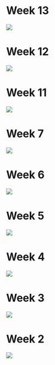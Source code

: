 # Week 13
![](https://github.com/ronycoelho/tidytuesday2021/blob/main/codes/weeK_13/week_13.png?raw=true)

# Week 12
![](https://github.com/ronycoelho/tidytuesday2021/blob/main/codes/weeK_12/week_12.png?raw=true)

# Week 11
![](https://github.com/ronycoelho/tidytuesday2021/blob/main/codes/week_11/week_11.png?raw=true)

# Week 7
![](https://github.com/ronycoelho/tidytuesday2021/blob/main/codes/week_07/week_07.png?raw=true)

# Week 6
![](https://github.com/ronycoelho/tidytuesday2021/blob/main/codes/week_06/week_06.png?raw=true)

# Week 5
![](https://github.com/ronycoelho/tidytuesday2021/blob/main/codes/week_05/week_5.png?raw=true)

# Week 4
![](https://github.com/ronycoelho/tidytuesday2021/blob/main/codes/week_04/week_4.png?raw=true)

# Week 3
![](https://github.com/ronycoelho/tidytuesday2021/blob/main/codes/week_03/week_3.png?raw=true)


# Week 2
![](https://github.com/ronycoelho/tidytuesday2021/blob/main/codes/weeK_02/week_2.png?raw=true)
